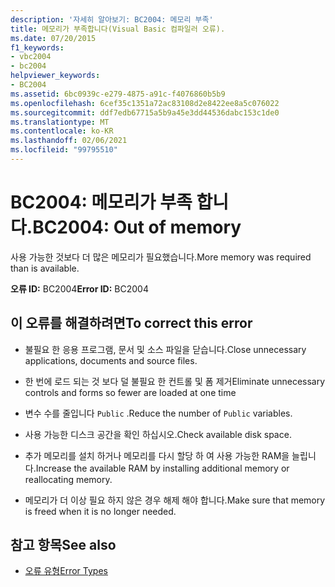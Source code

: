```yaml
---
description: '자세히 알아보기: BC2004: 메모리 부족'
title: 메모리가 부족합니다(Visual Basic 컴파일러 오류).
ms.date: 07/20/2015
f1_keywords:
- vbc2004
- bc2004
helpviewer_keywords:
- BC2004
ms.assetid: 6bc0939c-e279-4875-a91c-f4076860b5b9
ms.openlocfilehash: 6cef35c1351a72ac83108d2e8422ee8a5c076022
ms.sourcegitcommit: ddf7edb67715a5b9a45e3dd44536dabc153c1de0
ms.translationtype: MT
ms.contentlocale: ko-KR
ms.lasthandoff: 02/06/2021
ms.locfileid: "99795510"
---
```

# <a name="bc2004-out-of-memory"></a><span data-ttu-id="a908b-103">BC2004: 메모리가 부족 합니다.</span><span class="sxs-lookup"><span data-stu-id="a908b-103">BC2004: Out of memory</span></span>

<span data-ttu-id="a908b-104">사용 가능한 것보다 더 많은 메모리가 필요했습니다.</span><span class="sxs-lookup"><span data-stu-id="a908b-104">More memory was required than is available.</span></span>

 <span data-ttu-id="a908b-105">**오류 ID:** BC2004</span><span class="sxs-lookup"><span data-stu-id="a908b-105">**Error ID:** BC2004</span></span>

## <a name="to-correct-this-error"></a><span data-ttu-id="a908b-106">이 오류를 해결하려면</span><span class="sxs-lookup"><span data-stu-id="a908b-106">To correct this error</span></span>

- <span data-ttu-id="a908b-107">불필요 한 응용 프로그램, 문서 및 소스 파일을 닫습니다.</span><span class="sxs-lookup"><span data-stu-id="a908b-107">Close unnecessary applications, documents and source files.</span></span>

- <span data-ttu-id="a908b-108">한 번에 로드 되는 것 보다 덜 불필요 한 컨트롤 및 폼 제거</span><span class="sxs-lookup"><span data-stu-id="a908b-108">Eliminate unnecessary controls and forms so fewer are loaded at one time</span></span>

- <span data-ttu-id="a908b-109">변수 수를 줄입니다 `Public` .</span><span class="sxs-lookup"><span data-stu-id="a908b-109">Reduce the number of `Public` variables.</span></span>

- <span data-ttu-id="a908b-110">사용 가능한 디스크 공간을 확인 하십시오.</span><span class="sxs-lookup"><span data-stu-id="a908b-110">Check available disk space.</span></span>

- <span data-ttu-id="a908b-111">추가 메모리를 설치 하거나 메모리를 다시 할당 하 여 사용 가능한 RAM을 늘립니다.</span><span class="sxs-lookup"><span data-stu-id="a908b-111">Increase the available RAM by installing additional memory or reallocating memory.</span></span>

- <span data-ttu-id="a908b-112">메모리가 더 이상 필요 하지 않은 경우 해제 해야 합니다.</span><span class="sxs-lookup"><span data-stu-id="a908b-112">Make sure that memory is freed when it is no longer needed.</span></span>

## <a name="see-also"></a><span data-ttu-id="a908b-113">참고 항목</span><span class="sxs-lookup"><span data-stu-id="a908b-113">See also</span></span>

- [<span data-ttu-id="a908b-114">오류 유형</span><span class="sxs-lookup"><span data-stu-id="a908b-114">Error Types</span></span>](../../programming-guide/language-features/error-types.md)
